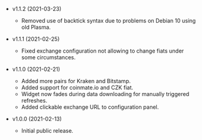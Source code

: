 * v1.1.2 (2021-03-23)
  * Removed use of backtick syntax due to problems on Debian 10 using old Plasma.

* v1.1.1 (2021-02-25)
  * Fixed exchange configuration not allowing to change fiats under some circumstances.

* v1.1.0 (2021-02-21)
  * Added more pairs for Kraken and Bitstamp.
  * Added support for coinmate.io and CZK fiat.
  * Widget now fades during data downloading for manually triggered refreshes.
  * Added clickable exchange URL to configuration panel.

* v1.0.0 (2021-02-13)
  * Initial public release.
